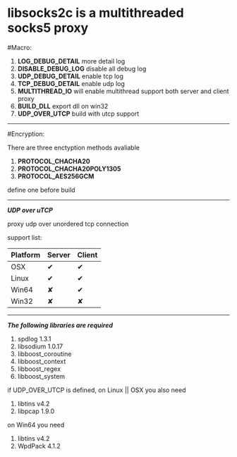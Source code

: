 # libsocks2c is a multithreaded socks5 proxy

#Macro:

1. **LOG_DEBUG_DETAIL**     more detail log
2. **DISABLE_DEBUG_LOG**    disable all debug log
3. **UDP_DEBUG_DETAIL**     enable tcp log
3. **TCP_DEBUG_DETAIL**     enable udp log
4. **MULTITHREAD_IO**       will enable multithread support both server and client proxy
5. **BUILD_DLL**			export dll on win32
6. **UDP_OVER_UTCP**        build with utcp support
---

#Encryption:

There are three enctyption methods avaliable

1. **PROTOCOL_CHACHA20**
2. **PROTOCOL_CHACHA20POLY1305**
3. **PROTOCOL_AES256GCM**

define one before build

---
***UDP over uTCP***

proxy udp over unordered tcp connection

support list:

| Platform | Server | Client |
| ------ | ------ | ------ |
| OSX | ✔ | ✔ |
| Linux | ✔ | ✔ |
| Win64 | ✘ | ✔ |
| Win32 | ✘ | ✘ |

---
***The following libraries are required***
1. spdlog 1.3.1
2. libsodium 1.0.17
3. libboost_coroutine 
4. libboost_context 
5. libboost_regex 
6. libboost_system

if UDP_OVER_UTCP is defined,
on Linux || OSX you also need
1. libtins v4.2 
2. libpcap 1.9.0

on Win64 you need 
1. libtins v4.2 
2. WpdPack 4.1.2

